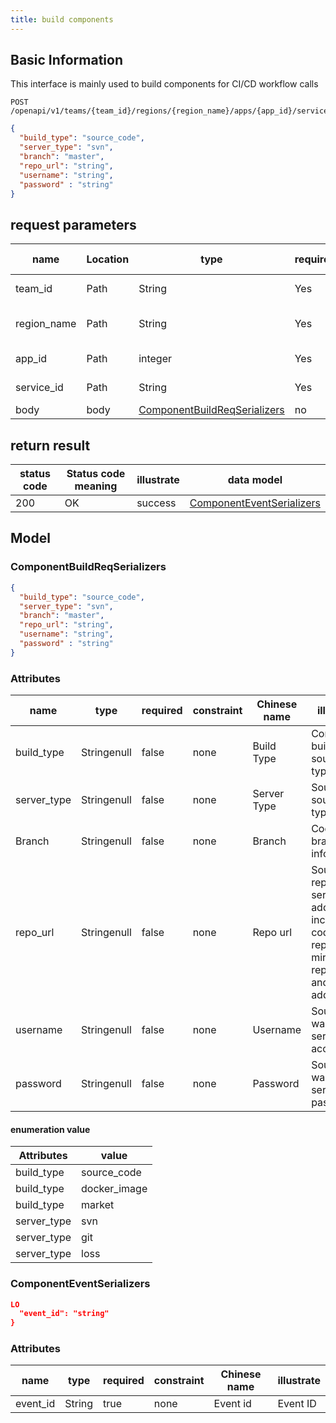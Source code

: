 ```yaml
---
title: build components
---
```


## Basic Information

This interface is mainly used to build components for CI/CD workflow calls

```shell title="请求路径"
POST /openapi/v1/teams/{team_id}/regions/{region_name}/apps/{app_id}/services/{service_id}/build
```

```json title="Body 请求体示例"
{
  "build_type": "source_code",
  "server_type": "svn",
  "branch": "master",
  "repo_url": "string",
  "username": "string",
  "password" : "string"
}
```

## request parameters

| name                             | Location | type                                                                | required | Chinese name | illustrate           |
| -------------------------------- | -------- | ------------------------------------------------------------------- | -------- | ------------ | -------------------- |
| team_id     | Path     | String                                                              | Yes      |              | Team ID, name        |
| region_name | Path     | String                                                              | Yes      |              | data center name     |
| app_id      | Path     | integer                                                             | Yes      |              | application group id |
| service_id  | Path     | String                                                              | Yes      |              | component ID         |
| body                             | body     | [ComponentBuildReqSerializers](#schemacomponentbuildreqserializers) | no       |              | none                 |

## return result

| status code | Status code meaning | illustrate | data model                                                    |
| ----------- | ------------------- | ---------- | ------------------------------------------------------------- |
| 200         | OK                  | success    | [ComponentEventSerializers](#schemacomponenteventserializers) |

## Model

### ComponentBuildReqSerializers<a id="schemacomponentbuildreqserializers"></a>

```json
{
  "build_type": "source_code",
  "server_type": "svn",
  "branch": "master",
  "repo_url": "string",
  "username": "string",
  "password" : "string"
}
```

### Attributes

| name                             | type        | required | constraint | Chinese name | illustrate                                                                                       |
| -------------------------------- | ----------- | -------- | ---------- | ------------ | ------------------------------------------------------------------------------------------------ |
| build_type  | Stringenull | false    | none       | Build Type   | Component build source type                                                                      |
| server_type | Stringenull | false    | none       | Server Type  | Source source type                                                                               |
| Branch                           | Stringenull | false    | none       | Branch       | Code branch, tag information                                                                     |
| repo_url    | Stringenull | false    | none       | Repo url     | Source repository service address, including code repository, mirror repository, and OSS address |
| username                         | Stringenull | false    | none       | Username     | Source warehouse service account                                                                 |
| password                         | Stringenull | false    | none       | Password     | Source warehouse service password                                                                |

#### enumeration value

| Attributes                       | value                             |
| -------------------------------- | --------------------------------- |
| build_type  | source_code  |
| build_type  | docker_image |
| build_type  | market                            |
| server_type | svn                               |
| server_type | git                               |
| server_type | loss                              |

### ComponentEventSerializers<a id="schemacomponenteventserializers"></a>

```json
LO
  "event_id": "string"
}
```

### Attributes

| name                          | type   | required | constraint | Chinese name | illustrate |
| ----------------------------- | ------ | -------- | ---------- | ------------ | ---------- |
| event_id | String | true     | none       | Event id     | Event ID   |
